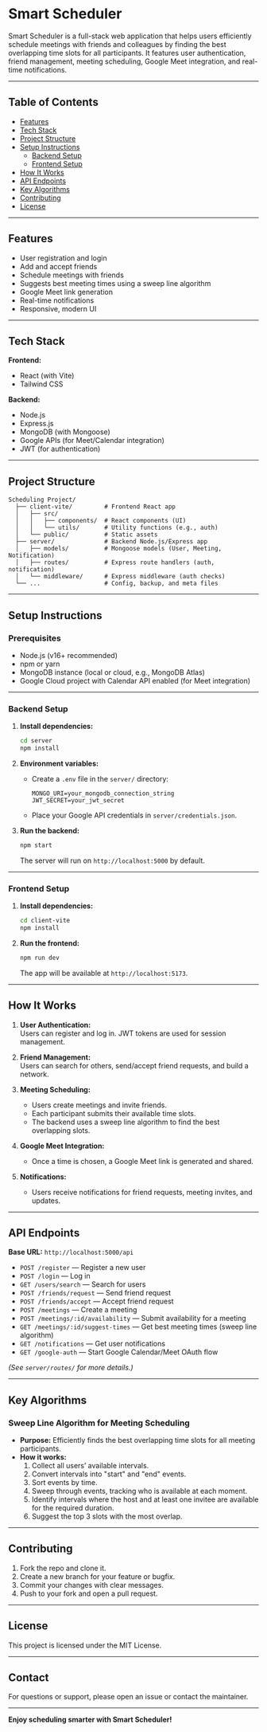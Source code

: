 # Smart Scheduler

Smart Scheduler is a full-stack web application that helps users efficiently schedule meetings with friends and colleagues by finding the best overlapping time slots for all participants. It features user authentication, friend management, meeting scheduling, Google Meet integration, and real-time notifications.

---

## Table of Contents

- [Features](#features)
- [Tech Stack](#tech-stack)
- [Project Structure](#project-structure)
- [Setup Instructions](#setup-instructions)
  - [Backend Setup](#backend-setup)
  - [Frontend Setup](#frontend-setup)
- [How It Works](#how-it-works)
- [API Endpoints](#api-endpoints)
- [Key Algorithms](#key-algorithms)
- [Contributing](#contributing)
- [License](#license)

---

## Features

- User registration and login
- Add and accept friends
- Schedule meetings with friends
- Suggests best meeting times using a sweep line algorithm
- Google Meet link generation
- Real-time notifications
- Responsive, modern UI

---

## Tech Stack

**Frontend:**
- React (with Vite)
- Tailwind CSS

**Backend:**
- Node.js
- Express.js
- MongoDB (with Mongoose)
- Google APIs (for Meet/Calendar integration)
- JWT (for authentication)

---

## Project Structure

```
Scheduling Project/
  ├── client-vite/         # Frontend React app
  │   ├── src/
  │   │   ├── components/  # React components (UI)
  │   │   └── utils/       # Utility functions (e.g., auth)
  │   └── public/          # Static assets
  ├── server/              # Backend Node.js/Express app
  │   ├── models/          # Mongoose models (User, Meeting, Notification)
  │   ├── routes/          # Express route handlers (auth, notification)
  │   └── middleware/      # Express middleware (auth checks)
  └── ...                  # Config, backup, and meta files
```

---

## Setup Instructions

### Prerequisites

- Node.js (v16+ recommended)
- npm or yarn
- MongoDB instance (local or cloud, e.g., MongoDB Atlas)
- Google Cloud project with Calendar API enabled (for Meet integration)

---

### Backend Setup

1. **Install dependencies:**
   ```bash
   cd server
   npm install
   ```

2. **Environment variables:**
   - Create a `.env` file in the `server/` directory:
     ```
     MONGO_URI=your_mongodb_connection_string
     JWT_SECRET=your_jwt_secret
     ```
   - Place your Google API credentials in `server/credentials.json`.

3. **Run the backend:**
   ```bash
   npm start
   ```
   The server will run on `http://localhost:5000` by default.

---

### Frontend Setup

1. **Install dependencies:**
   ```bash
   cd client-vite
   npm install
   ```

2. **Run the frontend:**
   ```bash
   npm run dev
   ```
   The app will be available at `http://localhost:5173`.

---

## How It Works

1. **User Authentication:**  
   Users can register and log in. JWT tokens are used for session management.

2. **Friend Management:**  
   Users can search for others, send/accept friend requests, and build a network.

3. **Meeting Scheduling:**  
   - Users create meetings and invite friends.
   - Each participant submits their available time slots.
   - The backend uses a sweep line algorithm to find the best overlapping slots.

4. **Google Meet Integration:**  
   - Once a time is chosen, a Google Meet link is generated and shared.

5. **Notifications:**  
   - Users receive notifications for friend requests, meeting invites, and updates.

---

## API Endpoints

**Base URL:** `http://localhost:5000/api`

- `POST /register` — Register a new user
- `POST /login` — Log in
- `GET /users/search` — Search for users
- `POST /friends/request` — Send friend request
- `POST /friends/accept` — Accept friend request
- `POST /meetings` — Create a meeting
- `POST /meetings/:id/availability` — Submit availability for a meeting
- `GET /meetings/:id/suggest-times` — Get best meeting times (sweep line algorithm)
- `GET /notifications` — Get user notifications
- `GET /google-auth` — Start Google Calendar/Meet OAuth flow

*(See `server/routes/` for more details.)*

---

## Key Algorithms

### Sweep Line Algorithm for Meeting Scheduling

- **Purpose:** Efficiently finds the best overlapping time slots for all meeting participants.
- **How it works:**
  1. Collect all users’ available intervals.
  2. Convert intervals into "start" and "end" events.
  3. Sort events by time.
  4. Sweep through events, tracking who is available at each moment.
  5. Identify intervals where the host and at least one invitee are available for the required duration.
  6. Suggest the top 3 slots with the most overlap.

---

## Contributing

1. Fork the repo and clone it.
2. Create a new branch for your feature or bugfix.
3. Commit your changes with clear messages.
4. Push to your fork and open a pull request.

---

## License

This project is licensed under the MIT License.

---

## Contact

For questions or support, please open an issue or contact the maintainer.

---

**Enjoy scheduling smarter with Smart Scheduler!** 